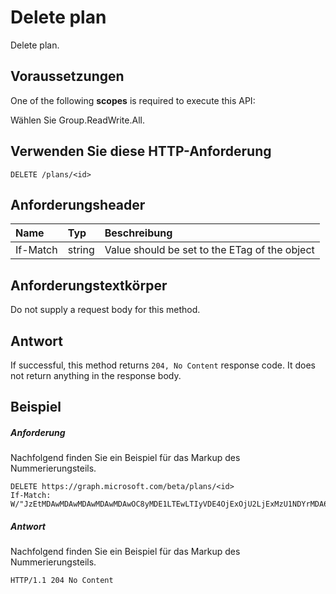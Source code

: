 # <a name="delete-plan"></a>Delete plan

Delete plan.
## <a name="prerequisites"></a>Voraussetzungen
One of the following **scopes** is required to execute this API:
 
Wählen Sie Group.ReadWrite.All.

## <a name="http-request"></a>Verwenden Sie diese HTTP-Anforderung
<!-- { "blockType": "ignored" } -->
```http
DELETE /plans/<id>

```
## <a name="request-headers"></a>Anforderungsheader
| Name       | Typ | Beschreibung|
|:---------------|:--------|:----------|
| If-Match | string | Value should be set to the ETag of the object |

## <a name="request-body"></a>Anforderungstextkörper
Do not supply a request body for this method.


## <a name="response"></a>Antwort
If successful, this method returns `204, No Content` response code. It does not return anything in the response body.

## <a name="example"></a>Beispiel
##### <a name="request"></a>Anforderung
Nachfolgend finden Sie ein Beispiel für das Markup des Nummerierungsteils.
<!-- {
  "blockType": "request",
  "name": "delete_plan"
}-->
```http
DELETE https://graph.microsoft.com/beta/plans/<id>
If-Match: W/"JzEtMDAwMDAwMDAwMDAwMDAwOC8yMDE1LTEwLTIyVDE4OjExOjU2LjExMzU1NDYrMDA6MDAn"
```
##### <a name="response"></a>Antwort
Nachfolgend finden Sie ein Beispiel für das Markup des Nummerierungsteils.
<!-- {
  "blockType": "response",
  "truncated": true
} -->
```http
HTTP/1.1 204 No Content
```

<!-- uuid: 8fcb5dbc-d5aa-4681-8e31-b001d5168d79
2015-10-25 14:57:30 UTC -->
<!-- {
  "type": "#page.annotation",
  "description": "Delete plan",
  "keywords": "",
  "section": "documentation",
  "tocPath": ""
}-->